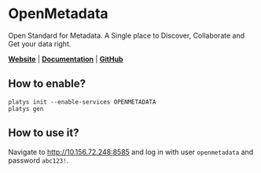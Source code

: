 # OpenMetadata

Open Standard for Metadata. A Single place to Discover, Collaborate and Get your data right. 

**[Website](https://open-metadata.org/)** | **[Documentation](https://docs.open-metadata.org/)** | **[GitHub](https://github.com/open-metadata/OpenMetadata/)**

## How to enable?

```
platys init --enable-services OPENMETADATA
platys gen
```

## How to use it?

Navigate to <http://10.156.72.248:8585> and log in with user `openmetadata` and password `abc123!`.

